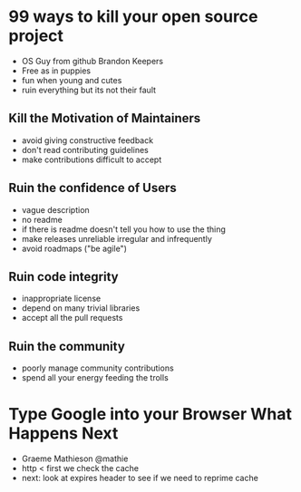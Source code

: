 # 99 ways to kill your open source project
- OS Guy from github Brandon Keepers
 - Free as in puppies
  - fun when young and cutes
  - ruin everything but its not their fault
## Kill the Motivation of Maintainers
  - avoid giving constructive feedback
  - don't read contributing guidelines
  - make contributions difficult to accept
## Ruin the confidence of Users
  - vague description
  - no readme
  - if there is readme doesn't tell you how to use the thing
  - make releases unreliable irregular and infrequently
  - avoid roadmaps ("be agile")
## Ruin code integrity
  - inappropriate license
  - depend on many trivial libraries
  - accept all the pull requests
## Ruin the community
  - poorly manage community contributions
  - spend all your energy feeding the trolls


# Type Google into your Browser What Happens Next
- Graeme Mathieson @mathie
- http < first we check the cache
- next: look at expires header to see if we need to reprime cache
